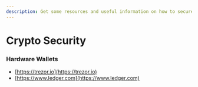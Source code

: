 ```yaml
---
description: Get some resources and useful information on how to secure your cryptos.
---
```


# Crypto Security

### Hardware Wallets

* [https://trezor.io](https://trezor.io)
* [https://www.ledger.com](https://www.ledger.com)
